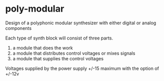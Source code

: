 # poly-modular
Design of a polyphonic modular synthesizer with either digital or analog components

Each type of synth block will consist of three parts.
1. a module that does the work
2. a module that distributes control voltages or mixes signals
3. a module that supplies the control voltages


Voltages supplied by the power supply +/-15 maximum with the option of +/-12v 
